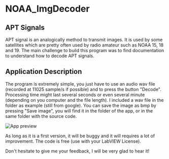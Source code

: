 # NOAA_ImgDecoder



## APT Signals

APT signal is an analogically method to transmit images. It is used by some satellites which are pretty often used by radio amateur such as NOAA 15, 18 and 19. The main challenge to build this program was to find documentation to understand how to decode APT signals. 

## Application Description

The program is extremely simple, you just have to use an audio wav file  (recorded at 11025 sample/s if possible) and to press the button "Decode". Processing time might last several seconds or even several minute (depending on you computer and the file length). I included a wav file in the folder as example (still from google). You can save the image as bmp by pressing "Save image", you will find it in the folder of the app, or in the same folder with the source code.

![App preview](https://ni.i.lithium.com/t5/image/serverpage/image-id/239244i7E179EF3C65A9619/image-size/large?v=1.0&px=999)

 As long as it is a first version, it will be buggy and it will requires a lot of improvement. The code is free (use with your LabVIEW License).

Don't hesitate to give me your feedback, I will be very glad to hear it!

